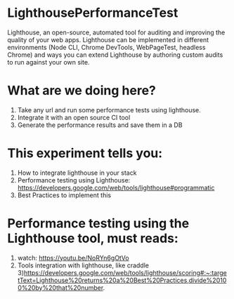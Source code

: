 # LighthousePerformanceTest
Lighthouse, an open-source, automated tool for auditing and improving the quality of your web apps. Lighthouse can be implemented in different environments (Node CLI, Chrome DevTools, WebPageTest, headless Chrome) and ways you can extend Lighthouse by authoring custom audits to run against your own site.

# What are we doing here?
1) Take any url and run some performance tests using lighthouse.
2) Integrate it with an open source CI tool
3) Generate the performance results and save them in a DB


# This experiment tells you:
1) How to integrate lighthouse in your stack
2) Performance testing using Lighthouse: https://developers.google.com/web/tools/lighthouse#programmatic
3) Best Practices to implement this


# Performance testing using the Lighthouse tool, must reads:
1) watch: https://youtu.be/NoRYn6gOtVo
2) Tools integration with lighthouse, like craddle
3)https://developers.google.com/web/tools/lighthouse/scoring#:~:targetText=Lighthouse%20returns%20a%20Best%20Practices,divide%20100%20by%20that%20number.

